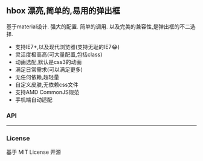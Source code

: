 ## hbox 漂亮,简单的,易用的弹出框

基于material设计. 强大的配置. 简单的调用. 以及完美的兼容性,是弹出框的不二选择.

+ 支持IE7+,以及现代浏览器(支持无耻的IE7:joy:)
+ 灵活度极高高(可大量配置,包括class)
+ 动画选配,默认是css3的动画
+ 满足日常需求(可以满足更多)
+ 无任何依赖,超轻量
+ 自定义皮肤,无依赖css文件
+ 支持AMD CommonJS规范
+ 手机端自动适配


### API

-------------

### License

基于 MIT License 开源